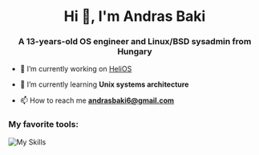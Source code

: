 <h1 align="center">Hi 👋, I'm Andras Baki</h1>
<h3 align="center">A 13-years-old OS engineer and Linux/BSD sysadmin from Hungary</h3>


- 🔭 I’m currently working on [HeliOS](https://github.com/helios-official/helios)

- 🌱 I’m currently learning **Unix systems architecture**

- 📫 How to reach me **andrasbaki6@gmail.com**

<h3 align="left">My favorite tools:</h3>

![My Skills](https://skillicons.dev/icons?i=arch,arduino,atom,bash,bsd,c,cmake,docker,emacs,git,github,go,kali,kubernetes,latex,linux,md,matlab,mint,nix,octave,perl,plan9,py,qt,raspberrypi,redhat,replit,rust,vala)

